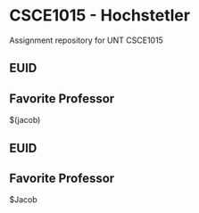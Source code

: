 # CSCE1015 - Hochstetler
Assignment repository for UNT CSCE1015
## EUID

## Favorite Professor
$(jacob)
## EUID

## Favorite Professor
$Jacob
